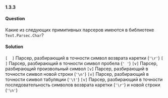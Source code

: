 #### 1.3.3
#### Question
Какие из следующих примитивных парсеров имеются в библиотеке `Text.Parsec.Char`?
#### Solution
`[  ]` Парсер, разбирающий в точности символ возврата каретки (`'\r'`)
`[  ]` Парсер, разбирающий в точности символ пробела (`' '`)
`[v]` Парсер, разбирающий произвольный символ
`[v]` Парсер, разбирающий в точности символ новой строки (`'\n'`)
`[v]` Парсер, разбирающий в точности символ табуляции (`'\t'`)
`[v]` Парсер, разбирающий в точности последовательность символов возврата каретки (`'\r'`) и новой строки (`'\n'`)
